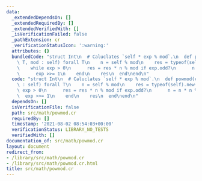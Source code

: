 ```yaml
---
data:
  _extendedDependsOn: []
  _extendedRequiredBy: []
  _extendedVerifiedWith: []
  _isVerificationFailed: false
  _pathExtension: cr
  _verificationStatusIcon: ':warning:'
  attributes: {}
  bundledCode: "struct Int\n  # Caluclates `self * exp % mod`.\n  def powmod(exp :\
    \ T, mod : self) forall T\n    n = self % mod\n    res = typeof(self).new(1)\n\
    \    while exp > 0\n      res = res * n % mod if exp.odd?\n      n = n * n % mod\n\
    \      exp >>= 1\n    end\n    res\n  end\nend\n"
  code: "struct Int\n  # Caluclates `self * exp % mod`.\n  def powmod(exp : T, mod\
    \ : self) forall T\n    n = self % mod\n    res = typeof(self).new(1)\n    while\
    \ exp > 0\n      res = res * n % mod if exp.odd?\n      n = n * n % mod\n    \
    \  exp >>= 1\n    end\n    res\n  end\nend\n"
  dependsOn: []
  isVerificationFile: false
  path: src/math/powmod.cr
  requiredBy: []
  timestamp: '2021-08-02 08:54:03+00:00'
  verificationStatus: LIBRARY_NO_TESTS
  verifiedWith: []
documentation_of: src/math/powmod.cr
layout: document
redirect_from:
- /library/src/math/powmod.cr
- /library/src/math/powmod.cr.html
title: src/math/powmod.cr
---
```

